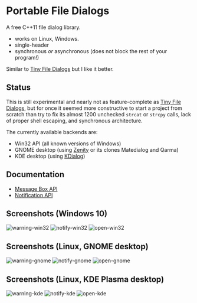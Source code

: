# Portable File Dialogs

A free C++11 file dialog library.

  * works on Linux, Windows.
  * single-header
  * synchronous *or* asynchronous (does not block the rest of your program!)

Similar to [Tiny File Dialogs](https://sourceforge.net/projects/tinyfiledialogs/) but I like it better.

## Status

This is still experimental and nearly not as feature-complete as
[Tiny File Dialogs](https://sourceforge.net/projects/tinyfiledialogs/),
but for once it seemed more constructive to start a project from scratch
than try to fix its almost 1200 unchecked `strcat` or `strcpy` calls,
lack of proper shell escaping, and synchronous architecture.

The currently available backends are:

  * Win32 API (all known versions of Windows)
  * GNOME desktop (using [Zenity](https://en.wikipedia.org/wiki/Zenity) or its clones Matedialog and Qarma)
  * KDE desktop (using [KDialog](https://github.com/KDE/kdialog))

## Documentation

  * [Message Box API](https://github.com/samhocevar/portable-file-dialogs/issues/1)
  * [Notification API](https://github.com/samhocevar/portable-file-dialogs/issues/2)

## Screenshots (Windows 10)

![warning-win32](https://user-images.githubusercontent.com/245089/47136607-76919a00-d2b4-11e8-8f42-e2d62c4f9570.png)
![notify-win32](https://user-images.githubusercontent.com/245089/47142453-2ff76c00-d2c3-11e8-871a-1a110ac91eb2.png)
![open-win32](https://user-images.githubusercontent.com/245089/47155865-0f8cd900-d2e6-11e8-8041-1e20b6f77dee.png)

## Screenshots (Linux, GNOME desktop)

![warning-gnome](https://user-images.githubusercontent.com/245089/47136608-772a3080-d2b4-11e8-9e1d-60a7e743e908.png)
![notify-gnome](https://user-images.githubusercontent.com/245089/47142455-30900280-d2c3-11e8-8b76-ea16c7e502d4.png)
![open-gnome](https://user-images.githubusercontent.com/245089/47155867-0f8cd900-d2e6-11e8-93af-275636491ec4.png)

## Screenshots (Linux, KDE Plasma desktop)

![warning-kde](https://user-images.githubusercontent.com/245089/47149255-4dcccd00-d2d3-11e8-84c9-f85612784680.png)
![notify-kde](https://user-images.githubusercontent.com/245089/47149206-27a72d00-d2d3-11e8-8f1b-96e462f08c2b.png)
![open-kde](https://user-images.githubusercontent.com/245089/47155866-0f8cd900-d2e6-11e8-8006-f14b948afc55.png)

